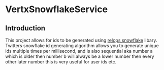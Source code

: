 # VertxSnowflakeService
## Introduction 
This project allows for ids to be generated using [relops snowflake](https://github.com/relops/snowflake) libary. 
Twitters snowflake id generating algorithm allows you to generate unique ids multiple times per millisecond, and is also sequential aka number a which is older then number b will always be a lower number then every other later number this is very useful for user ids etc. 